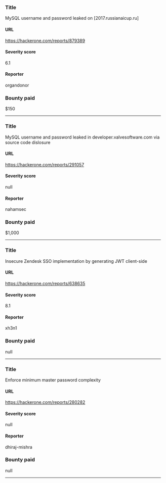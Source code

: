 ### Title
MySQL username and password leaked on [2017.russianaicup.ru]
#### URL 
https://hackerone.com/reports/879389
#### Severity score
6.1
#### Reporter 
organdonor
### Bounty paid
$150


---


### Title
MySQL username and password leaked in developer.valvesoftware.com via source code dislosure
#### URL 
https://hackerone.com/reports/291057
#### Severity score
null
#### Reporter 
nahamsec
### Bounty paid
$1,000


---


### Title
Insecure Zendesk SSO implementation by generating JWT client-side
#### URL 
https://hackerone.com/reports/638635
#### Severity score
8.1
#### Reporter 
xh3n1
### Bounty paid
null


---


### Title
Enforce minimum master password complexity
#### URL 
https://hackerone.com/reports/280282
#### Severity score
null
#### Reporter 
dhiraj-mishra
### Bounty paid
null


---


